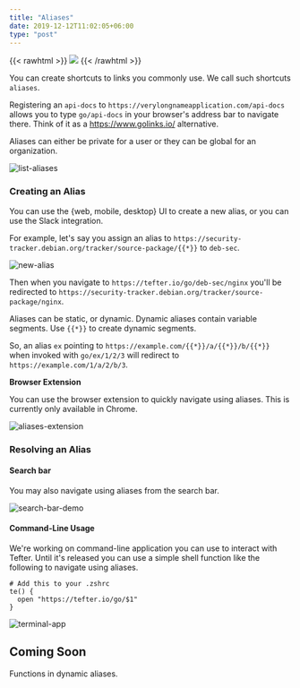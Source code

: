 ```yaml
---
title: "Aliases"
date: 2019-12-12T11:02:05+06:00
type: "post"
---
```


{{< rawhtml >}}
  <img class="inpage-hero" src="/images/alias.svg"/>
{{< /rawhtml >}}

You can create shortcuts to links you commonly use. We call such shortcuts `aliases`.

Registering an `api-docs` to `https://verylongnameapplication.com/api-docs` allows you to
type `go/api-docs` in your browser's address bar to navigate there.
Think of it as a https://www.golinks.io/ alternative.

Aliases can either be private for a user or they can be global for an organization.

![list-aliases](https://i.imgur.com/aZvW1QV.png)

### Creating an Alias

You can use the {web, mobile, desktop} UI to create a new alias, or you
can use the Slack integration.

For example, let's say you assign an alias to `https://security-tracker.debian.org/tracker/source-package/{{*}}`
to `deb-sec`.

![new-alias](https://i.imgur.com/LlN0JNB.png)

Then when you navigate to `https://tefter.io/go/deb-sec/nginx` you'll be redirected to
`https://security-tracker.debian.org/tracker/source-package/nginx`.

Aliases can be static, or dynamic. Dynamic aliases contain variable segments. Use `{{*}}` to create dynamic segments.

So, an alias `ex` pointing to `https://example.com/{{*}}/a/{{*}}/b/{{*}}` when invoked with
`go/ex/1/2/3` will redirect to `https://example.com/1/a/2/b/3`.

**Browser Extension**

You can use the browser extension to quickly navigate using aliases.
This is currently only available in Chrome.

![aliases-extension](https://i.imgur.com/oxoYBtu.gif)

### Resolving an Alias

#### Search bar

You may also navigate using aliases from the search bar.

![search-bar-demo](https://i.imgur.com/oGRZVSI.gif)

#### Command-Line Usage

We're working on command-line application you can use to interact with Tefter.
Until it's released you can use a simple shell function like the following to navigate using aliases.

```shell
# Add this to your .zshrc
te() {
  open "https://tefter.io/go/$1"
}
```

![terminal-app](https://i.imgur.com/EJw1Hx6.gif)

## Coming Soon

Functions in dynamic aliases.
